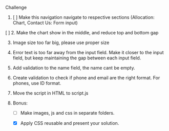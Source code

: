 

Challenge

1. [ ] Make this navigation navigate to respective sections (Allocation: Chart, Contact Us: Form input)

[ ] 2.  Make the chart show in the middle, and reduce top and bottom gap


3. Image size too far big, please use proper size



4. Error text is too far away from the input field. Make it closer to the input field, but keep maintaining the gap between each input field. 

5. Add validation to the name field, the name cant be empty.
6. Create validation to check if phone and email are the right format. For phones, use ID format.
7. Move the script in HTML to script.js


8. Bonus: 
    - [ ] Make images, js and css in separate folders.
    - [X] Apply CSS reusable and present your solution.

